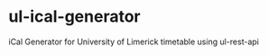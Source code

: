 ul-ical-generator
=================

iCal Generator for University of Limerick timetable using ul-rest-api
